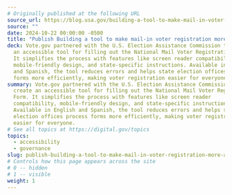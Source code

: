 ```yaml
---
# Originally published at the following URL
source_url: https://blog.usa.gov/building-a-tool-to-make-mail-in-voter-registration-more-accessible
source: ""
date: 2024-10-22 00:00:00 -0500
title: "Publish Building a tool to make mail-in voter registration more accessible"
deck: Vote.gov partnered with the U.S. Election Assistance Commission to create
  an accessible tool for filling out the National Mail Voter Registration Form.
  It simplifies the process with features like screen reader compatibility,
  mobile-friendly design, and state-specific instructions. Available in English
  and Spanish, the tool reduces errors and helps state election offices process
  forms more efficiently, making voter registration easier for everyone.
summary: Vote.gov partnered with the U.S. Election Assistance Commission to
  create an accessible tool for filling out the National Mail Voter Registration
  Form. It simplifies the process with features like screen reader
  compatibility, mobile-friendly design, and state-specific instructions.
  Available in English and Spanish, the tool reduces errors and helps state
  election offices process forms more efficiently, making voter registration
  easier for everyone.
# See all topics at https://digital.gov/topics
topics:
  - accessibility
  - governance
slug: publish-building-a-tool-to-make-mail-in-voter-registration-more-accessible
# Controls how this page appears across the site
# 0 -- hidden
# 1 -- visible
weight: 1
---
```

